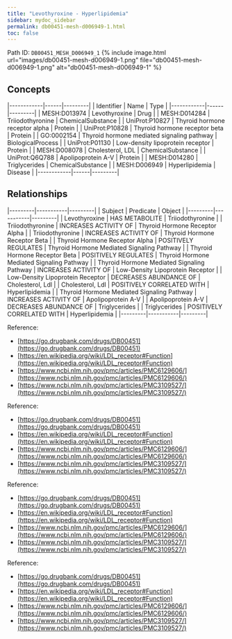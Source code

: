 ```yaml
---
title: "Levothyroxine - Hyperlipidemia"
sidebar: mydoc_sidebar
permalink: db00451-mesh-d006949-1.html
toc: false 
---
```



Path ID: `DB00451_MESH_D006949_1`
{% include image.html url="images/db00451-mesh-d006949-1.png" file="db00451-mesh-d006949-1.png" alt="db00451-mesh-d006949-1" %}

## Concepts

|------------|------|---------|
| Identifier | Name | Type    |
|------------|------|---------|
| MESH:D013974 | Levothyroxine | Drug |
| MESH:D014284 | Triiodothyronine | ChemicalSubstance |
| UniProt:P10827 | Thyroid hormone receptor alpha | Protein |
| UniProt:P10828 | Thyroid hormone receptor beta | Protein |
| GO:0002154 | Thyroid hormone mediated signaling pathway | BiologicalProcess |
| UniProt:P01130 | Low-density lipoprotein receptor | Protein |
| MESH:D008078 | Cholesterol, LDL | ChemicalSubstance |
| UniProt:Q6Q788 | Apolipoprotein A-V | Protein |
| MESH:D014280 | Triglycerides | ChemicalSubstance |
| MESH:D006949 | Hyperlipidemia | Disease |
|------------|------|---------|

## Relationships

|---------|-----------|---------|
| Subject | Predicate | Object  |
|---------|-----------|---------|
| Levothyroxine | HAS METABOLITE | Triiodothyronine |
| Triiodothyronine | INCREASES ACTIVITY OF | Thyroid Hormone Receptor Alpha |
| Triiodothyronine | INCREASES ACTIVITY OF | Thyroid Hormone Receptor Beta |
| Thyroid Hormone Receptor Alpha | POSITIVELY REGULATES | Thyroid Hormone Mediated Signaling Pathway |
| Thyroid Hormone Receptor Beta | POSITIVELY REGULATES | Thyroid Hormone Mediated Signaling Pathway |
| Thyroid Hormone Mediated Signaling Pathway | INCREASES ACTIVITY OF | Low-Density Lipoprotein Receptor |
| Low-Density Lipoprotein Receptor | DECREASES ABUNDANCE OF | Cholesterol, Ldl |
| Cholesterol, Ldl | POSITIVELY CORRELATED WITH | Hyperlipidemia |
| Thyroid Hormone Mediated Signaling Pathway | INCREASES ACTIVITY OF | Apolipoprotein A-V |
| Apolipoprotein A-V | DECREASES ABUNDANCE OF | Triglycerides |
| Triglycerides | POSITIVELY CORRELATED WITH | Hyperlipidemia |
|---------|-----------|---------|

Reference: 
  - [https://go.drugbank.com/drugs/DB00451](https://go.drugbank.com/drugs/DB00451)
  - [https://en.wikipedia.org/wiki/LDL_receptor#Function](https://en.wikipedia.org/wiki/LDL_receptor#Function)
  - [https://www.ncbi.nlm.nih.gov/pmc/articles/PMC6129606/](https://www.ncbi.nlm.nih.gov/pmc/articles/PMC6129606/)
  - [https://www.ncbi.nlm.nih.gov/pmc/articles/PMC3109527/](https://www.ncbi.nlm.nih.gov/pmc/articles/PMC3109527/)

Reference: 
  - [https://go.drugbank.com/drugs/DB00451](https://go.drugbank.com/drugs/DB00451)
  - [https://en.wikipedia.org/wiki/LDL_receptor#Function](https://en.wikipedia.org/wiki/LDL_receptor#Function)
  - [https://www.ncbi.nlm.nih.gov/pmc/articles/PMC6129606/](https://www.ncbi.nlm.nih.gov/pmc/articles/PMC6129606/)
  - [https://www.ncbi.nlm.nih.gov/pmc/articles/PMC3109527/](https://www.ncbi.nlm.nih.gov/pmc/articles/PMC3109527/)

Reference: 
  - [https://go.drugbank.com/drugs/DB00451](https://go.drugbank.com/drugs/DB00451)
  - [https://en.wikipedia.org/wiki/LDL_receptor#Function](https://en.wikipedia.org/wiki/LDL_receptor#Function)
  - [https://www.ncbi.nlm.nih.gov/pmc/articles/PMC6129606/](https://www.ncbi.nlm.nih.gov/pmc/articles/PMC6129606/)
  - [https://www.ncbi.nlm.nih.gov/pmc/articles/PMC3109527/](https://www.ncbi.nlm.nih.gov/pmc/articles/PMC3109527/)

Reference: 
  - [https://go.drugbank.com/drugs/DB00451](https://go.drugbank.com/drugs/DB00451)
  - [https://en.wikipedia.org/wiki/LDL_receptor#Function](https://en.wikipedia.org/wiki/LDL_receptor#Function)
  - [https://www.ncbi.nlm.nih.gov/pmc/articles/PMC6129606/](https://www.ncbi.nlm.nih.gov/pmc/articles/PMC6129606/)
  - [https://www.ncbi.nlm.nih.gov/pmc/articles/PMC3109527/](https://www.ncbi.nlm.nih.gov/pmc/articles/PMC3109527/)
